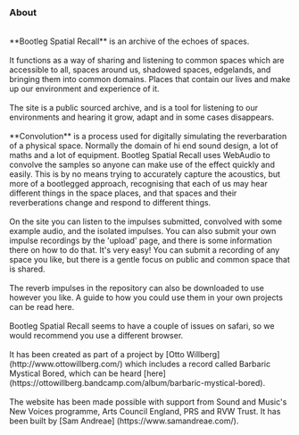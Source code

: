### About
<br>
**Bootleg Spatial Recall** is an archive of the echoes of spaces. 
<br>
<br>
It functions as a way of sharing and listening to common spaces which are accessible to all, spaces around us, shadowed spaces, edgelands, and bringing them into common domains. Places that contain our lives and make up our environment and experience of it. 
<br>
<br>
The site is a public sourced archive, and is a tool for listening to our environments and hearing it grow, adapt and in some cases disappears.
<br>
<br>
**Convolution** is a process used for digitally simulating the reverbaration of a physical space. 
Normally the domain of hi end sound design, a lot of maths and a lot of equipment. Bootleg Spatial Recall uses WebAudio to convolve the samples so anyone can make use of the effect quickly and easily. This is by no means trying to accurately capture the acoustics, but more of a bootlegged approach, recognising that each of us may hear different things in the space places, and that spaces and their reverberations change and respond to different things. 
<br>
<br>
On the site you can listen to the impulses submitted, convolved with some example audio, and the isolated impulses. You can also submit your own impulse recordings by the 'upload' page, and there is some information there on how to do that. It's very easy! You can submit a recording of any space you like, but there is a gentle focus on public and common space that is shared. 
<br>
<br>
The reverb impulses in the repository can also be downloaded to use however you like. A guide to how you could use them in your own projects can be read here<link>.
<br>
<br>
Bootleg Spatial Recall seems to have a couple of issues on safari, so we would recommend you use a different browser.
<br>
<br>
It has been created as part of a project by [Otto Willberg](http://www.ottowillberg.com/) which includes a record called Barbaric Mystical Bored, which can be heard [here](https://ottowillberg.bandcamp.com/album/barbaric-mystical-bored).
<br>
<br>
The website has been made possible with support from Sound and Music's New Voices programme, Arts Council England, PRS and RVW Trust. It has been built by [Sam Andreae] (https://www.samandreae.com/).
<br>
<br>
